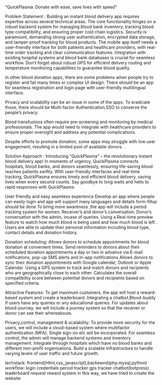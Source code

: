 “QuickPlasma: Donate with ease, save lives with speed”

Problem Statement : 
Building an instant blood delivery app requires expertise across several technical areas. The core functionality hinges on a robust backend system for managing blood bank inventory, tracking blood type compatibility, and ensuring proper cold chain logistics. Security is paramount, demanding strong user authentication, encrypted data storage, and tamper-proof tracking for blood products.  The mobile app itself needs a user-friendly interface for both patients and healthcare providers, with real-time order tracking and clear communication features. Integration with existing hospital systems and blood bank databases is crucial for seamless workflow.  Don't forget about robust GPS for efficient delivery routing and temperature monitoring capabilities to guarantee blood quality.

In other blood donation apps, there are some problems when people try to register and fail many times or complex UI design. There should be an app for seamless registration and login page  with user-friendly multilingual interface.

Privacy and scalability can be an issue in some of the apps. To eradicate those, there should be Multi-factor Authentication,SSO to conserve the people’s privacy.

Blood transfusions often require pre-screening and monitoring by medical professionals. The app would need to integrate with healthcare providers to ensure proper oversight and address any potential complications.

Despite efforts to promote donation, some apps may struggle with low user engagement, resulting in a limited pool of available donors.
.

Solution Approach : 
    Introducing "QuickPlasma" – the revolutionary instant blood delivery app! In moments of urgency, QuickPlasma connects hospitals, blood banks, and donors seamlessly, ensuring life-saving blood reaches patients swiftly. With user-friendly interfaces and real-time tracking, QuickPlasma ensures timely and efficient blood delivery, saving lives when every second counts. Say goodbye to long waits and hello to rapid responses with QuickPlasma.

User friendly and easy seamless experience 
Develop an app where people can easily login and app will support many languages and  details form-fillup should be done
To bring more awareness ,the app will include a period tracking system for women.
Receiver’s and donor’s conversation.
Donor’s conversation with the admin, incase of queries.
Using a Real-time preview feature to watch how much blood is being used and how much blood is left .
Users are able to update their personal information including blood type, contact details and donation history.

Donation scheduling:
Allows donors to schedule appointments for blood donation at convenient times.
Send reminders to donors about their scheduled donation appointments a day or two in advance via E-mail notifications, pop-up SMS alerts and In-app notifications
Allows donors to sync their donation appointments with Google calendar, Outlook or Apple Calendar.
Using a GPS system to track and match donors and recipients who are geographically close to each other.
Calculates the overall compatibility score between potential donors and recipients based on specified criteria.

Attractive Features:
To get maximum customers, the app will host a reward-based system and create a  leaderboard. 
Integrating  a chatbot,Blood-buddy if users have any queries or any educational queries.
For updates about blood-journey, we will include a journey system so that the receiver or donor can see their whereabouts.

Privacy,control, management & scalability:
To provide more security for the users, we will include a cloud-based system where multifactor authentication (MFA), Single sign-on etc will be incorporated.
For seamless control, the admin will manage backend systems and inventory management.
 Integrate through hospitals which have no blood banks and different non-profit organisations.
Build a scalable infrastructure to handle varying levels of user traffic and future growth.


techstack:
frontend(Html,css,,javascript),backewnd(php.mysql,python)
workflow:
login credentials
period tracker
gps tracker
chatbot(botpress)
leaderboard
request
reward system
in this way, we have tried to create the website
